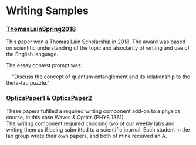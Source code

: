 # Writing Samples 
 
### [ThomasLainSpring2018](https://docs.google.com/viewer?url=https://github.com/dxAdam/Writing_Samples/raw/master/ThomasLainSping2018.pdf)
 
This paper won a Thomas Lain Scholarship in 2018. The award was based on scientific understanding of the topic and alsoclarity of writing and use of the English language. 
 
The essay contest prompt was: 

&nbsp; &nbsp; "Discuss the concept of quantum entanglement and its relationship to the theta-tau puzzle." 
 
 
### [OpticsPaper1](https://docs.google.com/viewer?url=https://github.com/dxAdam/Writing_Samples/raw/master/OpticsPaper1.pdf) & [OpticsPaper2](https://docs.google.com/viewer?url=https://github.com/dxAdam/Writing_Samples/raw/master/OpticsPaper2.pdf)
 
These papers fufilled a required writing component add-on to a physics course, in this case Waves & Optics (PHYS 1361).  
The writing component required choosing two of our weekly labs and writing them as if being submitted to a scientific journal. Each student in the lab group wrote their own papers, and both of mine received an A.

